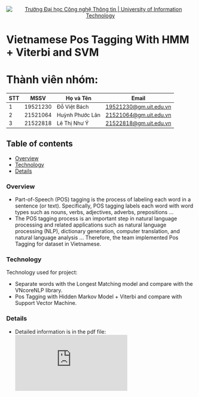 <!-- Banner -->
<p align="center">
  <a href="https://www.uit.edu.vn/" title="Trường Đại học Công nghệ Thông tin" style="border: none;">
    <img src="https://i.imgur.com/WmMnSRt.png" alt="Trường Đại học Công nghệ Thông tin | University of Information Technology">
  </a>
</p>

# Vietnamese Pos Tagging With HMM + Viterbi and SVM

# Thành viên nhóm:

| STT           | MSSV          | Họ và Tên            | Email                   |
| ------------- | ------------- | -------------------- | ----------------------- |
| 1             | 19521230      | Đỗ Việt Bách         | 19521230@gm.uit.edu.vn  |
| 2             | 21521064      | Huỳnh Phước Lân      | 21521064@gm.uit.edu.vn  |
| 3             | 21522818      | Lê Thị Như Ý         | 21522818@gm.uit.edu.vn  |

## Table of contents
  - [Overview](#overview)
  - [Technology](#technology)
  - [Details](#details)


### Overview
- Part-of-Speech (POS) tagging is the process of labeling each word in a sentence (or text). Specifically, POS tagging labels each word with word types such as nouns, verbs, adjectives, adverbs, prepositions ...
- The POS tagging process is an important step in natural language processing and related applications such as natural language processing (NLP), dictionary generation, computer translation, and natural language analysis ...
Therefore, the team implemented Pos Tagging for dataset in Vietnamese.

### Technology

Technology used for project:
- Separate words with the Longest Matching model and compare with the VNcoreNLP library.
- Pos Tagging with Hidden Markov Model + Viterbi and compare with Support Vector Machine.

### Details
- Detailed information is in the pdf file: 
![](https://github.com/Bachos0605/Vietnamese_Pos_Tagging_With_HMM-Viterbi_And_SVM/blob/main/%5BCS211%5D%20G%C3%A1n%20nh%C3%A3n%20t%E1%BB%AB%20lo%E1%BA%A1i%20Ti%E1%BA%BFng%20Vi%E1%BB%87t.pdf)


